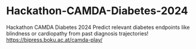 # Hackathon-CAMDA-Diabetes-2024
Hackathon CAMDA Diabetes 2024
Predict relevant diabetes endpoints like blindness or cardiopathy from past diagnosis trajectories!
https://bipress.boku.ac.at/camda-play/

